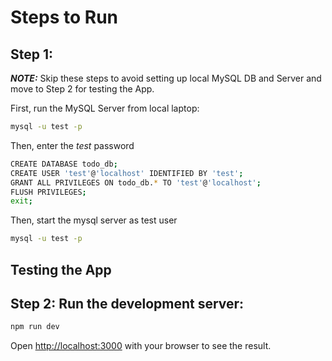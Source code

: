 # Steps to Run

## Step 1:
**_NOTE:_** Skip these steps to avoid setting up local MySQL DB and Server and move to Step 2 for testing the App.

First, run the MySQL Server from local laptop:

```bash
mysql -u test -p
```
Then, enter the *test* password

```bash
CREATE DATABASE todo_db;
CREATE USER 'test'@'localhost' IDENTIFIED BY 'test';
GRANT ALL PRIVILEGES ON todo_db.* TO 'test'@'localhost';
FLUSH PRIVILEGES;
exit;
```

Then, start the mysql server as test user

```bash
mysql -u test -p
```

## Testing the App

## Step 2:  Run the development server:

```bash
npm run dev

```

Open [http://localhost:3000](http://localhost:3000) with your browser to see the result.


